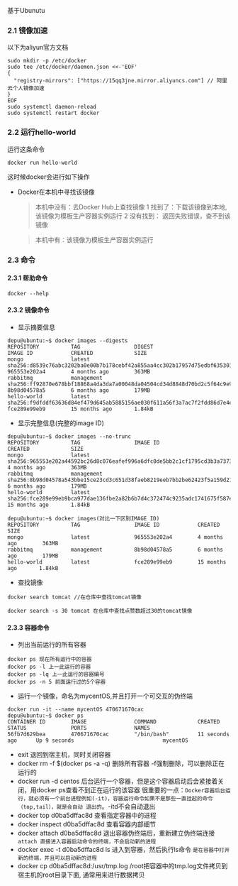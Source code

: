 基于Ubunutu
### 2.1 镜像加速
以下为aliyun官方文档
```
sudo mkdir -p /etc/docker
sudo tee /etc/docker/daemon.json <<-'EOF'
{
  "registry-mirrors": ["https://15qq3jne.mirror.aliyuncs.com"] // 阿里云个人镜像加速
}
EOF
sudo systemctl daemon-reload
sudo systemctl restart docker
``` 

### 2.2 运行hello-world
运行这条命令
```
docker run hello-world
```
这时候docker会进行如下操作
+ Docker在本机中寻找该镜像 
    >本机中没有：去Docker Hub上查找镜像
          1 找到了：下载该镜像到本地,该镜像为模板生产容器实例运行 
          2 没有找到： 返回失败错误，查不到该镜像
                      
    >本机中有：该镜像为模板生产容器实例运行   
                                                                                                                                                 
                                                                                                                                                 
### 2.3 命令

#### 2.3.1 帮助命令
```
docker --help 
```
#### 2.3.2 镜像命令
+ 显示摘要信息
```
depu@ubuntu:~$ docker images --digests
REPOSITORY          TAG                 DIGEST                                                                    IMAGE ID            CREATED             SIZE
mongo               latest              sha256:d8539c76abc3202ba0e00b7b178cebf42a855aa4cc302b17957d75edbf635301   965553e202a4        4 months ago        363MB
rabbitmq            management          sha256:ff92870e678bbf18868a4da3da7a00048da04504cd34d8848d70bd2c5f64c9e9   8b98d04578a5        6 months ago        179MB
hello-world         latest              sha256:f9dfddf63636d84ef479d645ab5885156ae030f611a56f3a7ac7f2fdd86d7e4e   fce289e99eb9        15 months ago       1.84kB
```
+ 显示完整信息(完整的image ID)
```
depu@ubuntu:~$ docker images --no-trunc
REPOSITORY          TAG                 IMAGE ID                                                                  CREATED             SIZE
mongo               latest              sha256:965553e202a44592bc26d8c076eafef996a6dfc0de5bb2c1cf1795cd3b3a7373   4 months ago        363MB
rabbitmq            management          sha256:8b98d04578a543bbe15ce23cd3c651d38faeb8219eeb7bb2be62423f5a159d21   6 months ago        179MB
hello-world         latest              sha256:fce289e99eb9bca977dae136fbe2a82b6b7d4c372474c9235adc1741675f587e   15 months ago       1.84kB

depu@ubuntu:~$ docker images(对比一下区别IMAGE ID)
REPOSITORY          TAG                 IMAGE ID            CREATED             SIZE
mongo               latest              965553e202a4        4 months ago        363MB
rabbitmq            management          8b98d04578a5        6 months ago        179MB
hello-world         latest              fce289e99eb9        15 months ago       1.84kB
```

+ 查找镜像 
```
docker search tomcat //在仓库中查找tomcat镜像 
``` 
```
docker search -s 30 tomcat 在仓库中查找点赞数超过30的tomcat镜像
```

 
#### 2.3.3 容器命令
+ 列出当前运行的所有容器
```
docker ps 现在所有运行中的容器
docker ps -l 上一此运行的容器
docker ps -lq 上一此运行的容器编号
docker ps -n 5 前面运行过的5个容器

```
+ 运行一个镜像，命名为mycentOS,并且打开一个可交互的伪终端
```
docker run -it --name mycentOS 470671670cac
depu@ubuntu:~$ docker ps
CONTAINER ID        IMAGE               COMMAND             CREATED             STATUS              PORTS               NAMES
56fb7d629bea        470671670cac        "/bin/bash"         11 seconds ago      Up 9 seconds                            mycentOS
```
+ exit 退回到宿主机，同时关闭容器
+ docker rm -f $(docker ps -a -q) 删除所有容器 -f强制删除，可以删除正在运行的
+ docker run -d centos 后台运行一个容器，但是这个容器启动后会紧接着关闭，用docker ps查看不到正在运行的该容器
  很重要的一点：`Docker容器后台运行，就必须有一个前台进程例如(-it)，容器运行命令如果不是那些一直挂起的命令（top,tail），就是会自动
  退出的`。-itd不会自动退出
+ docker top d0ba5dffac8d 查看指定容器中的进程
+ docker inspect  d0ba5dffac8d 查看容器内部细节
+ docker attach d0ba5dffac8d 退出容器伪终端后，重新建立伪终端连接 `attach 直接进入容器启动命令的终端，不会启动新的进程`
+ docker exec -t d0ba5dffac8d ls 进入到容器，然后执行ls命令  `是在容器中打开新的终端，并且可以启动新的进程`
+ docker cp d0ba5dffac8d:/usr/tmp.log /root把容器中的tmp.log文件拷贝到宿主机的root目录下面, 通常用来进行数据拷贝
 
                                                                                                                                                   
                                                                                                                                                             